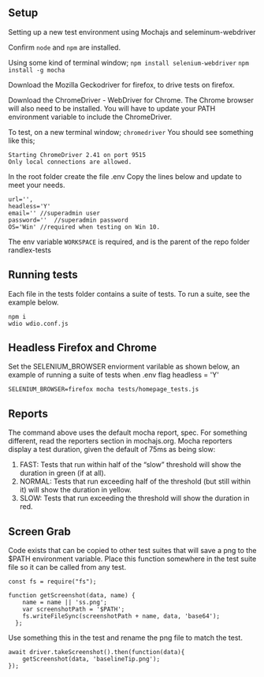 ## Setup

Setting up a new test environment using Mochajs and seleminum-webdriver

Confirm `node` and `npm` are installed.

Using some kind of terminal window;
`npm install selenium-webdriver`
`npm install -g mocha`

Download the Mozilla Geckodriver for firefox, to drive tests on firefox.

Download the ChromeDriver - WebDriver for Chrome. The Chrome browser will also need to be installed.
You will have to update your PATH environment variable to include the ChromeDriver.

To test, on a new terminal window; `chromedriver`
You should see something like this;
```
Starting ChromeDriver 2.41 on port 9515
Only local connections are allowed.
```

In the root folder create the file .env
Copy the lines below and update to meet your needs.

```
url='',
headless='Y'
email='' //superadmin user
password=''  //superadmin password
OS='Win' //required when testing on Win 10.
```

The env variable `WORKSPACE` is required, and is the parent of the repo folder randlex-tests

## Running tests

Each file in the tests folder contains a suite of tests. To run a suite, see the example below.  
```
npm i
wdio wdio.conf.js

```

## Headless Firefox and Chrome

Set the SELENIUM_BROWSER enviorment varilable as shown below, an example of running a suite of tests when .env flag headless = 'Y'

```
SELENIUM_BROWSER=firefox mocha tests/homepage_tests.js
```

## Reports

The command above uses the default mocha report, spec. For something different, read the reporters section in mochajs.org.
Mocha reporters display a test duration, given the default of 75ms as being slow:

1. FAST: Tests that run within half of the “slow” threshold will show the duration in green (if at all).
2. NORMAL: Tests that run exceeding half of the threshold (but still within it) will show the duration in yellow.
3. SLOW: Tests that run exceeding the threshold will show the duration in red.

## Screen Grab

Code exists that can be copied to other test suites that will save a png to the $PATH environment variable.
Place this function somewhere in the test suite file so it can be called from any test.
```
const fs = require("fs");

function getScreenshot(data, name) {
    name = name || 'ss.png';
    var screenshotPath = '$PATH';
    fs.writeFileSync(screenshotPath + name, data, 'base64');
  };
```
Use something this in the test and rename the png file to match the test.
```
await driver.takeScreenshot().then(function(data){
    getScreenshot(data, 'baselineTip.png');
});
```
